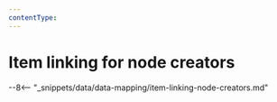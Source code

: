 ```yaml
---
contentType:
---
```


# Item linking for node creators

--8<-- "_snippets/data/data-mapping/item-linking-node-creators.md"
